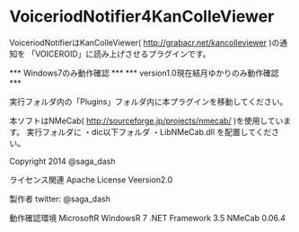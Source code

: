 VoiceriodNotifier4KanColleViewer
==============================

VoiceriodNotifierはKanColleViewer( http://grabacr.net/kancolleviewer )の通知を
「VOICEROID」に読み上げさせるプラグインです。

*** Windows7のみ動作確認 ***
*** version1.0現在結月ゆかりのみ動作確認 ***

実行フォルダ内の「Plugins」フォルダ内に本プラグインを移動してください。


本ソフトはNMeCab( http://sourceforge.jp/projects/nmecab/ )を使用しています。
実行フォルダに
・dic以下フォルダ
・LibNMeCab.dll
を配置してください。



Copyright 2014 @saga_dash

ライセンス関連 Apache License Veersion2.0

製作者
	twitter: @saga_dash


動作確認環境
	MicrosoftR WindowsR 7
	.NET Framework 3.5
	NMeCab 0.06.4

